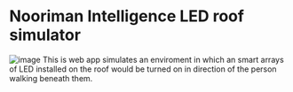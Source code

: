 # Nooriman Intelligence LED roof simulator 
![image](https://user-images.githubusercontent.com/19486359/107526104-66053c00-6baf-11eb-9aab-75cf3163e942.png)
This is web app simulates an enviroment in which an smart arrays of LED installed on the roof would be turned on in direction of the person walking beneath them.
